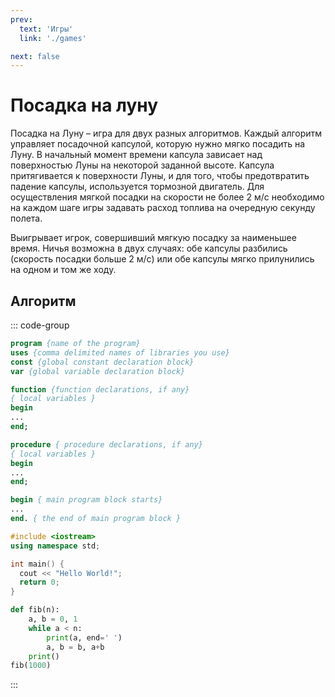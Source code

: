 ```yaml
---
prev:
  text: 'Игры'
  link: './games'

next: false
---
```


# Посадка на луну
Посадка на Луну – игра для двух разных алгоритмов. Каждый алгоритм
управляет посадочной капсулой, которую нужно мягко посадить на Луну. В
начальный момент времени капсула зависает над поверхностью Луны на
некоторой заданной высоте. Капсула притягивается к поверхности Луны, и
для того, чтобы предотвратить падение капсулы, используется тормозной
двигатель. Для осуществления мягкой посадки на скорости не более 2 м/с
необходимо на каждом шаге игры задавать расход топлива на очередную
секунду полета.

Выигрывает игрок, совершивший мягкую посадку за наименьшее время.
Ничья возможна в двух случаях: обе капсулы разбились (скорость посадки
больше 2 м/с) или обе капсулы мягко прилунились на одном и том же ходу.


## Алгоритм
::: code-group
```pascal
program {name of the program}
uses {comma delimited names of libraries you use}
const {global constant declaration block}
var {global variable declaration block}

function {function declarations, if any}
{ local variables }
begin
...
end;

procedure { procedure declarations, if any}
{ local variables }
begin
...
end;

begin { main program block starts}
...
end. { the end of main program block }
```

```cpp
#include <iostream>
using namespace std;

int main() {
  cout << "Hello World!";
  return 0;
}
```

```python
def fib(n):
    a, b = 0, 1
    while a < n:
        print(a, end=' ')
        a, b = b, a+b
    print()
fib(1000)
```
:::